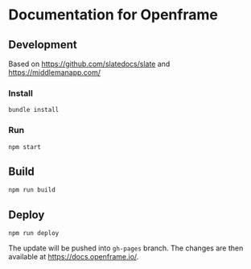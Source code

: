 # Documentation for Openframe


## Development

Based on https://github.com/slatedocs/slate and https://middlemanapp.com/


### Install

`bundle install`

### Run

`npm start`

## Build

`npm run build`

## Deploy

`npm run deploy`

The update will be pushed into `gh-pages` branch. The changes are then available at https://docs.openframe.io/.